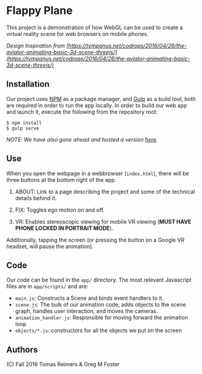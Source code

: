 # Flappy Plane
This project is a demonstration of how WebGL can be used to create a virtual
reality scene for web browsers on mobile phones.

*Design Inspiration from [https://tympanus.net/codrops/2016/04/26/the-aviator-animating-basic-3d-scene-threejs/](https://tympanus.net/codrops/2016/04/26/the-aviator-animating-basic-3d-scene-threejs/)*

## Installation
Our project uses [NPM](https://www.npmjs.com/) as a package manager, and [Gulp](http://gulpjs.com/) as a build tool, both
are required in order to run the app locally. In order to build our web app and
launch it, execute the following from the repository root:

~~~
$ npm install
$ gulp serve
~~~

*NOTE: We have also gone ahead and hosted a version [here](https://tomasreimers.github.io/webgl-vr-demo/).*

## Use
When you open the webpage in a webbrowser (`index.html`), there will be three buttons at the bottom right of the app.

1. ABOUT: Link to a page describing the project and some of the technical
details behind it.

2. FIX: Toggles ego motion on and off.

3. VR: Enables stereoscopic viewing for mobile VR viewing (**MUST HAVE PHONE LOCKED IN PORTRAIT MODE**).

Additionally, tapping the screen (or pressing the button on a Google VR headset,
will pause the animation).

## Code

Our code can be found in the `app/` directory. The most relevant Javascript files
are in `app/scripts/` and are:

 - `main.js`: Constructs a Scene and binds event handlers to it.
 - `scene.js`: The bulk of our animation code, adds objects to the scene graph,
               handles user interaction, and moves the cameras.
 - `animation_handler.js`: Responsible for moving forward the animation loop
 - `objects/*.js`: constructors for all the objects we put on the screen

## Authors
(C) Fall 2016
Tomas Reimers & Greg M Foster
